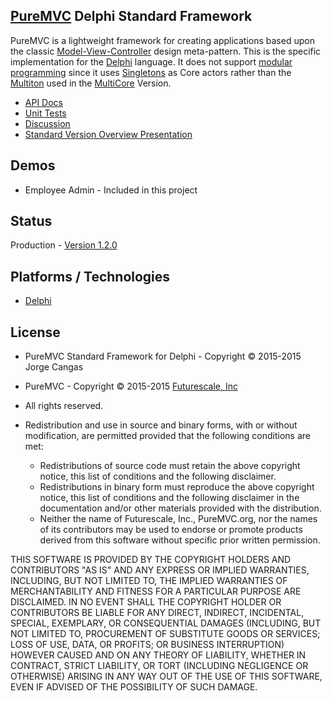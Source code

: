 ## [PureMVC](http://puremvc.github.com/) Delphi Standard Framework

PureMVC is a lightweight framework for creating applications based upon the classic [Model-View-Controller](http://en.wikipedia.org/wiki/Model-view-controller) design meta-pattern. This is the specific implementation for the [Delphi](http://www.embarcadero.com/products/delphi) language. It does not support [modular programming](http://en.wikipedia.org/wiki/Modular_programming) since it uses [Singletons](http://en.wikipedia.org/wiki/Singleton_pattern) as Core actors rather than the [Multiton](http://en.wikipedia.org/wiki/Multiton) used in the [MultiCore](https://github.com/PureMVC/puremvc-swift-multicore-framework/wiki) Version.

* [API Docs](http://puremvc.org/pages/docs/Delphi/standard/)
* [Unit Tests](http://puremvc.github.io/images/Delphi/unittest/standard.png)
* [Discussion](http://forums.puremvc.org/index.php?board=127)
* [Standard Version Overview Presentation](http://puremvc.tv/#P100)

## Demos
* Employee Admin - Included in this project

## Status
Production - [Version 1.2.0](https://github.com/PureMVC/puremvc-delphi-standard-framework/blob/master/VERSION)

## Platforms / Technologies
* [Delphi](http://www.embarcadero.com/products/delphi)

## License
* PureMVC Standard Framework for Delphi - Copyright © 2015-2015 Jorge Cangas
* PureMVC - Copyright © 2015-2015 [Futurescale, Inc](http://futurescale.com) 
* All rights reserved.

* Redistribution and use in source and binary forms, with or without modification, are permitted provided that the following conditions are met:

  * Redistributions of source code must retain the above copyright notice, this list of conditions and the following disclaimer.
  * Redistributions in binary form must reproduce the above copyright notice, this list of conditions and the following disclaimer in the documentation and/or other materials provided with the distribution.
  * Neither the name of Futurescale, Inc., PureMVC.org, nor the names of its contributors may be used to endorse or promote products derived from this software without specific prior written permission.

THIS SOFTWARE IS PROVIDED BY THE COPYRIGHT HOLDERS AND CONTRIBUTORS "AS IS" AND ANY EXPRESS OR IMPLIED WARRANTIES, INCLUDING, BUT NOT LIMITED TO, THE IMPLIED WARRANTIES OF MERCHANTABILITY AND FITNESS FOR A PARTICULAR PURPOSE ARE DISCLAIMED. IN NO EVENT SHALL THE COPYRIGHT HOLDER OR CONTRIBUTORS BE LIABLE FOR ANY DIRECT, INDIRECT, INCIDENTAL, SPECIAL, EXEMPLARY, OR CONSEQUENTIAL DAMAGES (INCLUDING, BUT NOT LIMITED TO, PROCUREMENT OF SUBSTITUTE GOODS OR SERVICES; LOSS OF USE, DATA, OR PROFITS; OR BUSINESS INTERRUPTION) HOWEVER CAUSED AND ON ANY THEORY OF LIABILITY, WHETHER IN CONTRACT, STRICT LIABILITY, OR TORT (INCLUDING NEGLIGENCE OR OTHERWISE) ARISING IN ANY WAY OUT OF THE USE OF THIS SOFTWARE, EVEN IF ADVISED OF THE POSSIBILITY OF SUCH DAMAGE.
